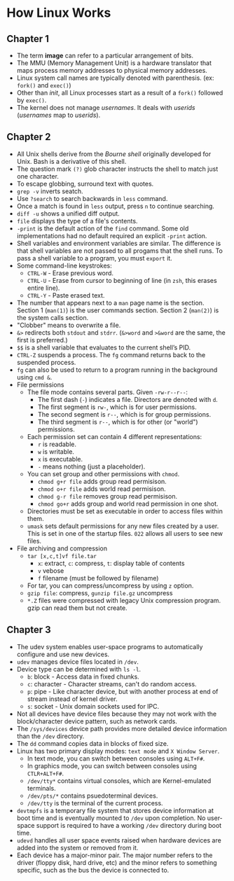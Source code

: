 # How Linux Works

## Chapter 1

* The term **image** can refer to a particular arrangement of bits.
* The MMU (Memory Management Unit) is a hardware translator that maps process 
memory addresses to physical memory addresses.
* Linux system call names are typically denoted with parenthesis. (ex: `fork()` and `exec()`)
* Other than *init*, all Linux processes start as a result of a `fork()` followed by `exec()`.
* The kernel does not manage *usernames*. It deals with *userids* (*usernames* map to *userids*).

## Chapter 2

* All Unix shells derive from the *Bourne shell* originally developed for Unix.
Bash is a derivative of this shell.
* The question mark `(?)` glob character instructs the shell to match just one
character.
* To escape globbing, surround text with quotes.
* `grep -v` inverts seatch.
* Use `?search` to search backwards in `less` command.
* Once a match is found in `less` output, press `n` to continue searching.
* `diff -u` shows a unified diff output.
* `file` displays the type of a file's contents.
* `-print` is the default action of the `find` command. Some old 
implementations had no default required an explicit `-print` action.
* Shell variables and environment variables are similar. The difference is that
shell variables are not passed to all progams that the shell runs. To pass a shell
variable to a program, you must `export` it.
* Some command-line keystrokes:
    * `CTRL-W` - Erase previous word.
    * `CTRL-U` - Erase from cursor to beginning of line (in `zsh`, this erases
    entire line).
    * `CTRL-Y` - Paste erased text.
* The number that appears next to a `man` page name is the section. Section 1
(`man(1)`) is the user commands section. Section 2 (`man(2)`) is the system
calls section.
* "Clobber" means to overwrite a file.
* `&>` redirects both `stdout` and `stdrr`. (`&>word` and `>&word` are the
same, the first is preferred.)
* `$$` is a shell variable that evaluates to the current shell’s PID.
* `CTRL-Z` suspends a process. The `fg` command returns back to the suspended process.
* `fg` can also be used to return to a program running in the background using `cmd &`.
* File permissions
    * The file mode contains several parts. Given `-rw-r--r--`:
        * The first dash (`-`) indicates a file. Directors are denoted with `d`.
        * The first segment is `rw-`, which is for user permissions.
        * The second segment is `r--`, which is for group permissions.
        * The third segment is `r--`, which is for other (or "world") permissions.
    * Each permission set can contain 4 different representations:
        * `r` is readable.
        * `w` is writable.
        * `x` is executable.
        * `-` means nothing (just a placeholder).
    * You can set group and other permissions with `chmod`.
        * `chmod g+r file` adds group read permisison.
        * `chmod o+r file` adds world read permisison.
        * `chmod g-r file` removes group read permisison.
        * `chmod go+r` adds group and world read permission in one shot.
    * Directories must be set as executable in order to access files within them.
    * `umask` sets default permissions for any new files created by a user.
    This is set in one of the startup files. `022` allows all users to see new
    files.
* File archiving and compression
    * `tar [x,c,t]vf file.tar`
        * `x`: extract, `c`: compress, `t`: display table of contents
        * `v` vebose
        * `f` filename (must be followed by filename)
    * For tar, you can compress/uncompress by using `z` option.
    * `gzip file`: compress, `gunzip file.gz` uncompress
    * `*.Z` files were compressed with legacy Unix compression program. gzip 
    can read them but not create.

## Chapter 3

* The udev system enables user-space programs to automatically configure and
use new devices.
* `udev` manages device files located in `/dev`.
* Device type can be determined with `ls -l`.
    * `b`: block - Access data in fixed chunks.
    * `c`: character - Character streams, can't do random access.
    * `p`: pipe  - Like character device, but with another process at end of 
    stream instead of kernel driver.
    * `s`: socket - Unix domain sockets used for IPC.
* Not all devices have device files because they may not work with the
block/character device pattern, such as network cards.
* The `/sys/devices` device path provides more detailed device information than the
`/dev` directory.
* The `dd` command copies data in blocks of fixed size.
* Linux has two primary display modes: `text mode` and `X Window Server`.
    * In text mode, you can switch between consoles using `ALT+F#`.
    * In graphics mode, you can switch between consoles using `CTLR+ALT+F#`.
    * `/dev/tty*` contains virtual consoles, which are Kernel-emulated terminals.
    * `/dev/pts/*` contains psuedoterminal devices.
    * `/dev/tty` is the terminal of the current process.
* `devtmpfs` is a temporary file system that stores device information at boot
time and is eventually mounted to `/dev` upon completion. No user-space support
is required to have a working `/dev` directory during boot time.
* `udevd` handles all user space events raised when hardware devices are added
into the system or removed from it.
* Each device has a major-minor pair. The major number refers to the driver
(floppy disk, hard drive, etc) and the minor refers to something specific, such
as the bus the device is connected to.